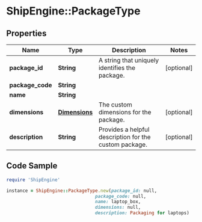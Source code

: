 # ShipEngine::PackageType

## Properties

Name | Type | Description | Notes
------------ | ------------- | ------------- | -------------
**package_id** | **String** | A string that uniquely identifies the package. | [optional] 
**package_code** | **String** |  | 
**name** | **String** |  | 
**dimensions** | [**Dimensions**](Dimensions.md) | The custom dimensions for the package. | [optional] 
**description** | **String** | Provides a helpful description for the custom package. | [optional] 

## Code Sample

```ruby
require 'ShipEngine'

instance = ShipEngine::PackageType.new(package_id: null,
                                 package_code: null,
                                 name: laptop_box,
                                 dimensions: null,
                                 description: Packaging for laptops)
```


